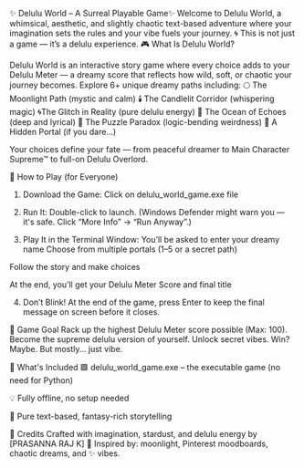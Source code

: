 ✨ Delulu World – A Surreal Playable Game✨
Welcome to Delulu World, a whimsical, aesthetic, and slightly chaotic text-based adventure where your imagination sets the rules and your vibe fuels your journey.
🌀 This is not just a game — it’s a delulu experience.
🎮 What Is Delulu World?

Delulu World is an interactive story game where every choice adds to your Delulu Meter — a dreamy score that reflects how wild, soft, or chaotic your journey becomes.
Explore 6+ unique dreamy paths including:
🌕 The Moonlight Path (mystic and calm)
🕯️ The Candlelit Corridor (whispering magic)
🌀The Glitch in Reality (pure delulu energy)
🌊 The Ocean of Echoes (deep and lyrical)
🧩 The Puzzle Paradox (logic-bending weirdness)
🌈 A Hidden Portal (if you dare...)

Your choices define your fate — from peaceful dreamer to Main Character Supreme™ to full-on Delulu Overlord.

💾 How to Play (for Everyone)
1. Download the Game:
Click on delulu_world_game.exe file

2. Run It:
Double-click to launch.
(Windows Defender might warn you — it's safe. Click “More Info” → “Run Anyway”.)

3. Play It in the Terminal Window:
You’ll be asked to enter your dreamy name
Choose from multiple portals (1–5 or a secret path)

Follow the story and make choices

At the end, you’ll get your Delulu Meter Score and final title

4. Don’t Blink!
At the end of the game, press Enter to keep the final message on screen before it closes.

🏁 Game Goal
Rack up the highest Delulu Meter score possible (Max: 100).
Become the supreme delulu version of yourself. Unlock secret vibes. Win? Maybe. But mostly... just vibe.

🔐 What's Included
🟩 delulu_world_game.exe – the executable game (no need for Python)

💡 Fully offline, no setup needed

🎨 Pure text-based, fantasy-rich storytelling

🌸 Credits
Crafted with imagination, stardust, and delulu energy by [PRASANNA RAJ K]
🧠 Inspired by: moonlight, Pinterest moodboards, chaotic dreams, and ✨ vibes.


